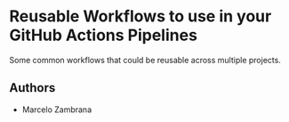 
# Reusable Workflows to use in your GitHub Actions Pipelines

Some common workflows that could be reusable across multiple projects.

## Authors

* Marcelo Zambrana
